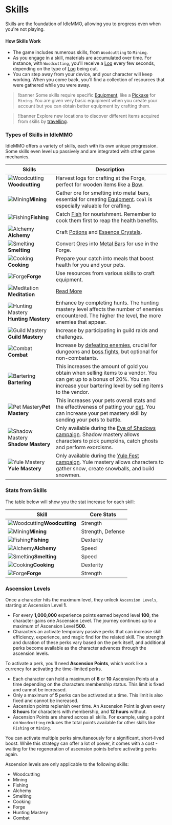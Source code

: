 # Skills

Skills are the foundation of IdleMMO, allowing you to progress even when you're not playing.

#### How Skills Work

- The game includes numerous skills, from `Woodcutting` to `Mining`. 
- As you engage in a skill, materials are accumulated over time. For instance, with `Woodcutting`, you'll receive a [Log](/wiki/items-and-pets/item-types?same_window=true) every few seconds, depending on the type of [Log](/wiki/items-and-pets/item-types?same_window=true) being cut.
- You can step away from your device, and your character will keep working. When you come back, you'll find a collection of resources that were gathered while you were away.

>!banner Some skills require specific [Equipment](/wiki/items-and-pets/equipment?same_window=true), like a [Pickaxe](/wiki/items-and-pets/item-types?same_window=true) for `Mining`. You are given very basic equipment when you create your account but you can obtain better equipment by crafting them.

>!!banner Explore new locations to discover different items acquired from skills by [travelling](/wiki/activities-and-challenges/travelling?same_window=true).

### Types of Skills in IdleMMO

IdleMMO offers a variety of skills, each with its own unique progression. Some skills even level up passively and are integrated with other game mechanics.

| Skills                                                                                                                                                                                      | Description                                                                                                                                                                                                                    |
|---------------------------------------------------------------------------------------------------------------------------------------------------------------------------------------------|--------------------------------------------------------------------------------------------------------------------------------------------------------------------------------------------------------------------------------|
| <div>![Woodcutting](https://cdn.idle-mmo.com/cdn-cgi/image/width=24,height=24/uploaded/skins/DKC4LgMAyoUlDmo99LJOVbtUZsezIi-metad29vZGN1dHRpbmcucG5n-.png)__Woodcutting__</div>             | Harvest logs for crafting at the Forge, perfect for wooden items like a [Bow](/wiki/items-and-pets/item-types?same_window=true).                                                                                               |
| <div>![Mining](https://cdn.idle-mmo.com/cdn-cgi/image/width=24,height=24/uploaded/skins/CwqOzwaWgR9ooe0BVEpgtKCAduFpka-metabWluaW5nLnBuZw==-.png)__Mining__</div>                           | Gather ore for smelting into metal bars, essential for creating [Equipment](/wiki/items-and-pets/equipment?same_window=true). `Coal` is especially valuable for crafting.                                                      |
| <div>![Fishing](https://cdn.idle-mmo.com/cdn-cgi/image/width=24,height=24/uploaded/skins/aFjVlrHK2um38ufObrBRXGOZOxGHsj-metaZmlzaGluZy5wbmc=-.png)__Fishing__</div>                         | Catch [Fish](/wiki/items-and-pets/item-types?same_window=true) for nourishment. Remember to cook them first to reap the health benefits.                                                                                       |
| <div>![Alchemy](https://cdn.idle-mmo.com/cdn-cgi/image/width=24,height=24/uploaded/skins/tMKfSVT7ZSbPwMxEIKmulq1B7lFIYZ-metaYWxjaGVteS5wbmc=-.png)__Alchemy__</div>                         | Craft [Potions](/wiki/items-and-pets/item-types?same_window=true) and [Essence Crystals](/wiki/items-and-pets/item-types?same_window=true).                                                                                    |
| <div>![Smelting](https://cdn.idle-mmo.com/cdn-cgi/image/width=24,height=24/uploaded/skins/01HMV8CSV9P697HRCPBMQMY6VA.png)__Smelting__</div>                                                 | Convert [Ores](/wiki/items-and-pets/item-types) into [Metal Bars](/wiki/items-and-pets/item-types?same_window=true) for use in the Forge.                                                                                      |
| <div>![Cooking](https://cdn.idle-mmo.com/cdn-cgi/image/width=24,height=24/uploaded/skins/wI2XxGzeSRX6AFMRUADAnKji9NgOIK-metaY29va2luZy5wbmc=-.png)__Cooking__</div>                         | Prepare your catch into meals that boost health for you and your pets.                                                                                                                                                         |
| <div>![Forge](https://cdn.idle-mmo.com/cdn-cgi/image/width=24,height=24/uploaded/skins/tuVX8BVjiz53PoeSWF1KJ26OTEOoZI-metaaDkucG5n-.png)__Forge__</div>                                     | Use resources from various skills to craft equipment.                                                                                                                                                                          |
| <div>![Meditation](https://cdn.idle-mmo.com/cdn-cgi/image/width=24,height=24/uploaded/skins/01JQ6Z12W4GN3T7S1Q216R91XM.png)__Meditation__</div>                                             | [Read More](/wiki/skills/meditation?same_window=true)                                                                                                                                                                          |
| <div>![Hunting Mastery](https://cdn.idle-mmo.com/cdn-cgi/image/width=24,height=24/uploaded/skins/ryXY3r3TY70wWquLMMZ7idvKVR19GS-metaaHVudGluZy1pbWFnZS5wbmc=-.png)__Hunting Mastery__</div> | Enhance by completing hunts. The hunting mastery level affects the number of enemies encountered. The higher the level, the more enemies that appear.                                                                          |
| <div>![Guild Mastery](https://cdn.idle-mmo.com/cdn-cgi/image/width=24,height=24/uploaded/skins/01HQQJQD8BME4JCHG9H879XM0Q.png)__Guild Mastery__</div>                                       | Increase by participating in guild raids and challenges.                                                                                                                                                                       |
| <div>![Combat](https://cdn.idle-mmo.com/cdn-cgi/image/width=24,height=24/uploaded/skins/1eJxBXb1BOJuZpUr2sL3NwaWOV3Gr0-metadGluLXN3b3JkLnBuZw==-.png)__Combat__</div>                       | Increase by [defeating enemies](/wiki/activities-and-challenges/hunting-and-battling?same_window=true), crucial for dungeons and [boss fights](/wiki/activities-and-challenges/world-bosses), but optional for non-combatants. |
| <div>![Bartering](https://cdn.idle-mmo.com/cdn-cgi/image/width=24,height=24/uploaded/skins/Druis2lTKqmbl8YmDDVCy2TaYFl430-metaYmFydGVyaW5nLnBuZw==-.png)__Bartering__</div>                 | This increases the amount of gold you obtain when selling items to a vendor. You can get up to a bonus of 20%. You can increase your bartering level by selling items to the vendor.                                           |
| <div>![Pet Mastery](https://cdn.idle-mmo.com/cdn-cgi/image/width=24,height=24/uploaded/skins/ByGAnT8nNgP0noQicPXr4mhgv1Ux6f-metaZHJhZ29uIDEucG5n-.png)__Pet Mastery__</div>                 | This increases your pets overall stats and the effectiveness of patting your [pet](/wiki/items-and-pets/pets?same_window=true). You can increase your pet mastery skill by sending your pets to battle.                        |
| <div>![Shadow Mastery](https://cdn.idle-mmo.com/cdn-cgi/image/width=24,height=24/uploaded/skins/2DKOpVK1LsY1jwOER6tfuBfPGTDXHF-metacHVtcGtpbjMucG5n-.png)__Shadow Mastery__</div>           | Only available during the [Eve of Shadows campaign](/wiki/activities-and-challenges/campaigns?same_window=true). Shadow mastery allows characters to pick pumpkins, catch ghosts and perform exorcisms.                        |
| <div>![Yule Mastery](https://cdn.idle-mmo.com/cdn-cgi/image/width=24,height=24/uploaded/skins/OXBGDWcgUce8zFwEUocxz59E6uABq9-metac25vd21hbi5wbmc=-.png)__Yule Mastery__</div>               | Only available during the [Yule Fest campaign](/wiki/activities-and-challenges/campaigns?same_window=true). Yule mastery allows characters to gather snow, create snowballs, and build snowmen.                                |

### Stats from Skills

The table below will show you the stat increase for each skill:

| **Skill**       | **Core Stats**    |
|-----------------|-------------------|
| <div>![Woodcutting](https://cdn.idle-mmo.com/cdn-cgi/image/width=24,height=24/uploaded/skins/DKC4LgMAyoUlDmo99LJOVbtUZsezIi-metad29vZGN1dHRpbmcucG5n-.png)__Woodcutting__</div> | Strength          |
| <div>![Mining](https://cdn.idle-mmo.com/cdn-cgi/image/width=24,height=24/uploaded/skins/CwqOzwaWgR9ooe0BVEpgtKCAduFpka-metabWluaW5nLnBuZw==-.png)__Mining__</div>     | Strength, Defense |
| <div>![Fishing](https://cdn.idle-mmo.com/cdn-cgi/image/width=24,height=24/uploaded/skins/aFjVlrHK2um38ufObrBRXGOZOxGHsj-metaZmlzaGluZy5wbmc=-.png)__Fishing__</div>    | Dexterity         |
| <div>![Alchemy](https://cdn.idle-mmo.com/cdn-cgi/image/width=24,height=24/uploaded/skins/tMKfSVT7ZSbPwMxEIKmulq1B7lFIYZ-metaYWxjaGVteS5wbmc=-.png)__Alchemy__</div>    | Speed             |
| <div>![Smelting](https://cdn.idle-mmo.com/cdn-cgi/image/width=24,height=24/uploaded/skins/01HMV8CSV9P697HRCPBMQMY6VA.png)__Smelting__</div>    | Speed             |
| <div>![Cooking](https://cdn.idle-mmo.com/cdn-cgi/image/width=24,height=24/uploaded/skins/wI2XxGzeSRX6AFMRUADAnKji9NgOIK-metaY29va2luZy5wbmc=-.png)__Cooking__</div>    | Dexterity         |
| <div>![Forge](https://cdn.idle-mmo.com/cdn-cgi/image/width=24,height=24/uploaded/skins/tuVX8BVjiz53PoeSWF1KJ26OTEOoZI-metaaDkucG5n-.png)__Forge__</div>    | Strength          |


### Ascension Levels

Once a character hits the maximum level, they unlock `Ascension Levels`, starting at Ascension Level **1**.

- For every **1,000,000** experience points earned beyond level **100**, the character gains one Ascension Level. The journey continues up to a maximum of Ascension Level **500**.
- Characters an activate temporary passive perks that can increase skill efficiency, experience, and magic find for the related skill. The strength and duration of these perks vary based on the perk itself, and additional perks become available as the character advances through the ascension levels.

To activate a perk, you'll need **Ascension Points**, which work like a currency for activating the time-limited perks. 

- Each character can hold a maximum of **8** or **10** Ascension Points at a time depending on the characters membership status. This limit is fixed and cannot be increased.
- Only a maximum of **5** perks can be activated at a time. This limit is also fixed and cannot be increased.
- Ascension points replenish over time. An Ascension Point is given every **8 hours** for characters with membership, and **12 hours** without.
- Ascension Points are shared across all skills. For example, using a point on `Woodcutting` reduces the total points available for other skills like `Fishing` or `Mining`.

You can activate multiple perks simultaneously for a significant, short-lived boost. While this strategy can offer a lot of power, it comes with a cost - waiting for the regeneration of ascension points before activating perks again.

Ascension levels are only applicable to the following skills:
- Woodcutting
- Mining
- Fishing
- Alchemy
- Smelting
- Cooking
- Forge
- Hunting Mastery
- Combat
